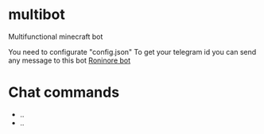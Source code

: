 # multibot
Multifunctional minecraft bot

You need to configurate "config.json"
To get your telegram id you can send any message to this bot [Roninore bot](http://t.me/roninore_bot)

# Chat commands
- ..
- ..

